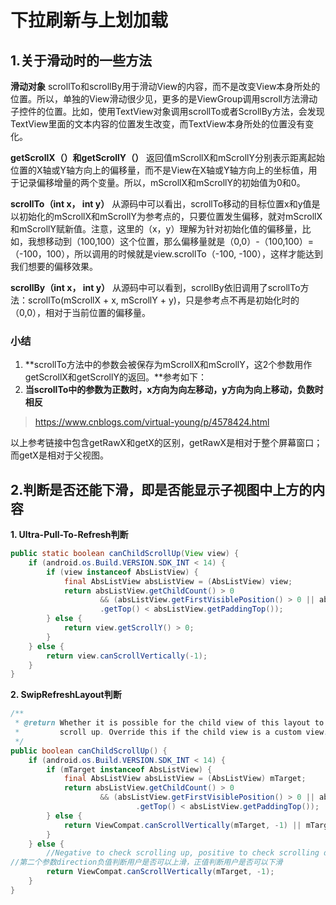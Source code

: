 # 下拉刷新与上划加载

## 1.关于滑动时的一些方法

**滑动对象**
scrollTo和scrollBy用于滑动View的内容，而不是改变View本身所处的位置。所以，单独的View滑动很少见，更多的是ViewGroup调用scroll方法滑动子控件的位置。比如，使用TextView对象调用scrollTo或者ScrollBy方法，会发现TextView里面的文本内容的位置发生改变，而TextView本身所处的位置没有变化。

**getScrollX（）和getScrollY（）**
返回值mScrollX和mScrollY分别表示距离起始位置的X轴或Y轴方向上的偏移量，而不是View在X轴或Y轴方向上的坐标值，用于记录偏移增量的两个变量。所以，mScrollX和mScrollY的初始值为0和0。

**scrollTo（int x， int y）**
从源码中可以看出，scrollTo移动的目标位置x和y值是以初始化的mScrollX和mScrollY为参考点的，只要位置发生偏移，就对mScrollX和mScrollY赋新值。注意，这里的（x，y）理解为针对初始化值的偏移量，比如，我想移动到（100,100）这个位置，那么偏移量就是（0,0）-（100,100）=（-100，100），所以调用的时候就是view.scrollTo（-100, -100），这样才能达到我们想要的偏移效果。

**scrollBy（int x， int y）**
从源码中可以看到，scrollBy依旧调用了scrollTo方法：scrollTo(mScrollX + x, mScrollY + y)，只是参考点不再是初始化时的（0,0），相对于当前位置的偏移量。

### 小结

1. **scrollTo方法中的参数会被保存为mScrollX和mScrollY，这2个参数用作getScrollX和getScrollY的返回。**参考如下：
2. **当scrollTo中的参数为正数时，x方向为向左移动，y方向为向上移动，负数时相反**



> https://www.cnblogs.com/virtual-young/p/4578424.html

以上参考链接中包含getRawX和getX的区别，getRawX是相对于整个屏幕窗口；而getX是相对于父视图。



## 2.判断是否还能下滑，即是否能显示子视图中上方的内容

**1. Ultra-Pull-To-Refresh判断**

> 

```java
public static boolean canChildScrollUp(View view) {
    if (android.os.Build.VERSION.SDK_INT < 14) {
        if (view instanceof AbsListView) {
            final AbsListView absListView = (AbsListView) view;
            return absListView.getChildCount() > 0
                    && (absListView.getFirstVisiblePosition() > 0 || absListView.getChildAt(0)
                    .getTop() < absListView.getPaddingTop());
        } else {
            return view.getScrollY() > 0;
        }
    } else {
        return view.canScrollVertically(-1);
    }
}
```

**2. SwipRefreshLayout判断** 

>

```java
/**
 * @return Whether it is possible for the child view of this layout to
 *         scroll up. Override this if the child view is a custom view.
 */
public boolean canChildScrollUp() {
    if (android.os.Build.VERSION.SDK_INT < 14) {
        if (mTarget instanceof AbsListView) {
            final AbsListView absListView = (AbsListView) mTarget;
            return absListView.getChildCount() > 0
                    && (absListView.getFirstVisiblePosition() > 0 || absListView.getChildAt(0)
                            .getTop() < absListView.getPaddingTop());
        } else {
            return ViewCompat.canScrollVertically(mTarget, -1) || mTarget.getScrollY() > 0;
        }
    } else {
        //Negative to check scrolling up, positive to check scrolling down.
//第二个参数direction负值判断用户是否可以上滑，正值判断用户是否可以下滑
        return ViewCompat.canScrollVertically(mTarget, -1);
    }
}
```

